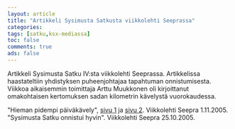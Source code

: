 ```yaml
---
layout: article 
title: "Artikkeli Sysimusta Satkusta viikkolehti Seeprassa" 
categories: 
tags: [satku,ksx-mediassa]
toc: false 
comments: true 
ads: false 
---
```


Artikkeli Sysimusta Satku IV:sta viikkolehti Seeprassa. Artikkelissa
haastateltiin yhdistyksen puheenjohtajaa tapahtuman onnistumisesta.
Viikkoa aikaisemmin toimittaja Arttu Muukkonen oli kirjoittanut
omakohtaisen kertomuksen sadan kilometrin kävelystä vuorokaudessa.

"Hieman pidempi päiväkävely", [sivu
1](/images/artikkeli-sysimusta-satkusta-viikkolehti-seeprassa/am100_1.pdf)
ja [sivu
2](/images/artikkeli-sysimusta-satkusta-viikkolehti-seeprassa/am100_2.pdf).
Viikkolehti Seepra 1.11.2005. "Sysimusta Satku onnistui hyvin".
Viikkolehti Seepra 25.10.2005.

